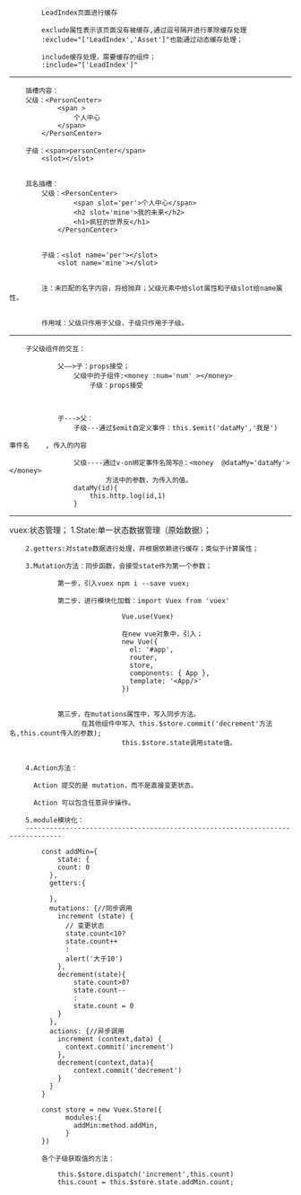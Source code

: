 
			
			LeadIndex页面进行缓存
			
			exclude属性表示该页面没有被缓存,通过逗号隔开进行革除缓存处理
			:exclude="['LeadIndex','Asset']"也能通过动态缓存处理；
			
			include缓存处理，需要缓存的组件；
			:include="['LeadIndex']"
		
-------------------------------------------------------------------------------------
		插槽内容：
		父级：<PersonCenter>
				<span >
					个人中心
				</span>
			</PersonCenter>
			
		子级：<span>personCenter</span>
			<slot></slot>
			

		具名插槽：
			父级：<PersonCenter>
					<span slot='per'>个人中心</span>
					<h2 slot='mine'>我的未来</h2>
					<h1>疯狂的世界反</h1>
				</PersonCenter>
				

			子级：<slot name='per'></slot>
				<slot name='mine'></slot>
				

			注：未匹配的名字内容，将给抛弃；父级元素中给slot属性和子级slot给name属性。
			

			作用域：父级只作用于父级，子级只作用于子级。

-------------------------------------------------------------------------------------------

		子父级组件的交互：
				
				父——>子：props接受；
					父级中的子组件:<money :num='num' ></money>
						子级：props接受
						
				

				子--->父：
					子级---通过$emit自定义事件：this.$emit('dataMy','我是')
										                                   事件名    , 传入的内容
							
					父级----通过v-on绑定事件名简写@：<money  @dataMy='dataMy'></money>	
							方法中的参数，为传入的值。
					dataMy(id){
						this.http.log(id,1)
					}
					
----------------------------------------------------------------------------


vuex:状态管理；
		1.State:单一状态数据管理（原始数据）；
		
		2.getters:对state数据进行处理，并根据依赖进行缓存；类似于计算属性；
		
		3.Mutation方法：同步函数，会接受state作为第一个参数；
		
				第一步，引入vuex npm i --save vuex;
				
				第二步，进行模块化加载：import Vuex from 'vuex'
					  
					  			Vue.use(Vuex)
								
								在new vue对象中，引入；
								new Vue({
								  el: '#app',
								  router,
								  store,
								  components: { App },
								  template: '<App/>'
								})
								

				第三步，在mutations属性中，写入同步方法。
					  在其他组件中写入 this.$store.commit('decrement'方法名,this.count传入的参数);
					  			this.$store.state调用state值。
					  			

		4.Action方法：
		
		  Action 提交的是 mutation，而不是直接变更状态。
		  
		  Action 可以包含任意异步操作。
		
		5.module模块化：
		-------------------------------------------------------------------------------
			
			const addMin={
				state: {
			    count: 0
			  },
			  getters:{
			  	
			  },
			  mutations: {//同步调用
			    increment (state) {
			      // 变更状态
			      state.count<10?
			      state.count++
			      :
			      alert('大于10')
			    },
			    decrement(state){
			    	state.count>0?
			    	state.count--
			    	:
			    	state.count = 0
			    }
			  },
			  actions: {//异步调用
			    increment (context,data) {
			      context.commit('increment')
			    },
			    decrement(context,data){
			    	context.commit('decrement')
			    }
			  }
			}
			
			const store = new Vuex.Store({
				  modules:{
				  	addMin:method.addMin,
				  }
			})

			各个子级获取值的方法：
			
				this.$store.dispatch('increment',this.count)
				this.count = this.$store.state.addMin.count;
